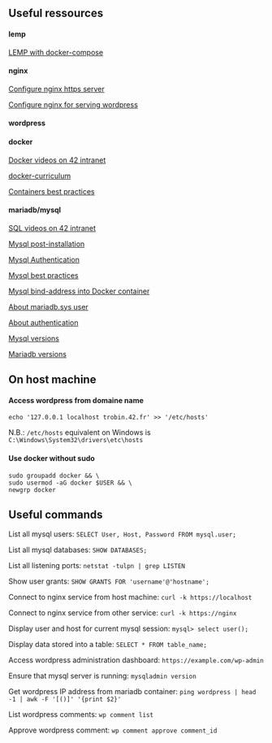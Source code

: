 ## Useful ressources

#### lemp

[LEMP with docker-compose](https://tech.osteel.me/posts/docker-for-local-web-development-part-1-a-basic-lemp-stack)

#### nginx

[Configure nginx https server](https://nginx.org/en/docs/http/configuring_https_servers.html)

[Configure nginx for serving wordpress](https://www.nginx.com/resources/wiki/start/topics/recipes/wordpress/)

#### wordpress

#### docker

[Docker videos on 42 intranet](https://elearning.intra.42.fr/searches/search?query=docker)

[docker-curriculum](https://docker-curriculum.com/)

[Containers best practices](https://cloud.google.com/architecture/best-practices-for-building-containers)

#### mariadb/mysql

[SQL videos on 42 intranet](https://elearning.intra.42.fr/searches/search?query=sql)

[Mysql post-installation](https://dev.mysql.com/doc/refman/8.0/en/postinstallation.html)

[Mysql Authentication](https://mariadb.com/kb/en/authentication-plugin-unix-socket/)

[Mysql best practices](https://docstore.mik.ua/orelly/weblinux2/orn/mysql_tips.html)

[Mysql bind-address into Docker container](http://txt.fliglio.com/2013/11/creating-a-mysql-docker-container/)

[About mariadb.sys user](https://www.thegeekdiary.com/what-is-the-purpose-of-mysql-syslocalhost-user/)

[About authentication](https://dba.stackexchange.com/a/209520)

[Mysql versions](https://endoflife.date/mysql)

[Mariadb versions](https://endoflife.date/mariadb)

## On host machine

#### Access wordpress from domaine name

```
echo '127.0.0.1 localhost trobin.42.fr' >> '/etc/hosts'
```

N.B.: `/etc/hosts` equivalent on Windows is `C:\Windows\System32\drivers\etc\hosts`

#### Use docker without sudo

```
sudo groupadd docker && \
sudo usermod -aG docker $USER && \
newgrp docker
```

## Useful commands

List all mysql users: `SELECT User, Host, Password FROM mysql.user;`

List all mysql databases: `SHOW DATABASES;`

List all listening ports: `netstat -tulpn | grep LISTEN`

Show user grants: `SHOW GRANTS FOR 'username'@'hostname';`

Connect to nginx service from host machine: `curl -k https://localhost`

Connect to nginx service from other service: `curl -k https://nginx`

Display user and host for current mysql session: `mysql> select user();`

Display data stored into a table: `SELECT * FROM table_name;`

Access wordpress administration dashboard: `https://example.com/wp-admin`

Ensure that mysql server is running: `mysqladmin version`

Get wordpress IP address from mariadb container: `ping wordpress | head -1 | awk -F '[()]' '{print $2}'`

List wordpress comments: `wp comment list`

Approve wordpress comment: `wp comment approve comment_id`
